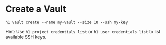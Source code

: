 # Create a Vault

```
h1 vault create --name my-vault --size 10 --ssh my-key
```

Hint: Use ```h1 project credentials list``` or ```h1 user credentials list``` to list available SSH keys.